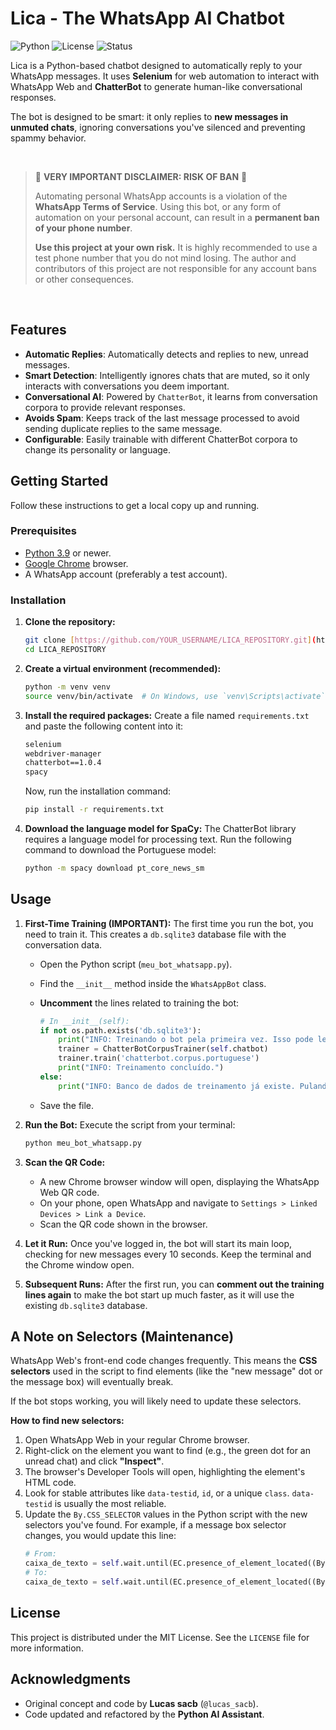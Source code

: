 # Lica - The WhatsApp AI Chatbot

![Python](https://img.shields.io/badge/python-3.9+-blue.svg)
![License](https://img.shields.io/badge/license-MIT-green.svg)
![Status](https://img.shields.io/badge/status-maintenance--required-yellow.svg)

Lica is a Python-based chatbot designed to automatically reply to your WhatsApp messages. It uses **Selenium** for web automation to interact with WhatsApp Web and **ChatterBot** to generate human-like conversational responses.

The bot is designed to be smart: it only replies to **new messages in unmuted chats**, ignoring conversations you've silenced and preventing spammy behavior.

<br>

> 🚨 **VERY IMPORTANT DISCLAIMER: RISK OF BAN** 🚨
>
> Automating personal WhatsApp accounts is a violation of the **WhatsApp Terms of Service**. Using this bot, or any form of automation on your personal account, can result in a **permanent ban of your phone number**.
>
> **Use this project at your own risk.** It is highly recommended to use a test phone number that you do not mind losing. The author and contributors of this project are not responsible for any account bans or other consequences.

<br>

## Features

-   **Automatic Replies**: Automatically detects and replies to new, unread messages.
-   **Smart Detection**: Intelligently ignores chats that are muted, so it only interacts with conversations you deem important.
-   **Conversational AI**: Powered by `ChatterBot`, it learns from conversation corpora to provide relevant responses.
-   **Avoids Spam**: Keeps track of the last message processed to avoid sending duplicate replies to the same message.
-   **Configurable**: Easily trainable with different ChatterBot corpora to change its personality or language.

## Getting Started

Follow these instructions to get a local copy up and running.

### Prerequisites

-   [Python 3.9](https://www.python.org/downloads/) or newer.
-   [Google Chrome](https://www.google.com/chrome/) browser.
-   A WhatsApp account (preferably a test account).

### Installation

1.  **Clone the repository:**
    ```sh
    git clone [https://github.com/YOUR_USERNAME/LICA_REPOSITORY.git](https://github.com/YOUR_USERNAME/LICA_REPOSITORY.git)
    cd LICA_REPOSITORY
    ```

2.  **Create a virtual environment (recommended):**
    ```sh
    python -m venv venv
    source venv/bin/activate  # On Windows, use `venv\Scripts\activate`
    ```

3.  **Install the required packages:**
    Create a file named `requirements.txt` and paste the following content into it:
    ```txt
    selenium
    webdriver-manager
    chatterbot==1.0.4
    spacy
    ```
    Now, run the installation command:
    ```sh
    pip install -r requirements.txt
    ```

4.  **Download the language model for SpaCy:**
    The ChatterBot library requires a language model for processing text. Run the following command to download the Portuguese model:
    ```sh
    python -m spacy download pt_core_news_sm
    ```

## Usage

1.  **First-Time Training (IMPORTANT):**
    The first time you run the bot, you need to train it. This creates a `db.sqlite3` database file with the conversation data.
    -   Open the Python script (`meu_bot_whatsapp.py`).
    -   Find the `__init__` method inside the `WhatsAppBot` class.
    -   **Uncomment** the lines related to training the bot:

        ```python
        # In __init__(self):
        if not os.path.exists('db.sqlite3'):
            print("INFO: Treinando o bot pela primeira vez. Isso pode levar alguns minutos...")
            trainer = ChatterBotCorpusTrainer(self.chatbot)
            trainer.train('chatterbot.corpus.portuguese')
            print("INFO: Treinamento concluído.")
        else:
            print("INFO: Banco de dados de treinamento já existe. Pulando treinamento.")
        ```
    -   Save the file.

2.  **Run the Bot:**
    Execute the script from your terminal:
    ```sh
    python meu_bot_whatsapp.py
    ```

3.  **Scan the QR Code:**
    -   A new Chrome browser window will open, displaying the WhatsApp Web QR code.
    -   On your phone, open WhatsApp and navigate to `Settings > Linked Devices > Link a Device`.
    -   Scan the QR code shown in the browser.

4.  **Let it Run:**
    Once you've logged in, the bot will start its main loop, checking for new messages every 10 seconds. Keep the terminal and the Chrome window open.

5.  **Subsequent Runs:**
    After the first run, you can **comment out the training lines again** to make the bot start up much faster, as it will use the existing `db.sqlite3` database.

## A Note on Selectors (Maintenance)

WhatsApp Web's front-end code changes frequently. This means the **CSS selectors** used in the script to find elements (like the "new message" dot or the message box) will eventually break.

If the bot stops working, you will likely need to update these selectors.

**How to find new selectors:**
1.  Open WhatsApp Web in your regular Chrome browser.
2.  Right-click on the element you want to find (e.g., the green dot for an unread chat) and click **"Inspect"**.
3.  The browser's Developer Tools will open, highlighting the element's HTML code.
4.  Look for stable attributes like `data-testid`, `id`, or a unique `class`. `data-testid` is usually the most reliable.
5.  Update the `By.CSS_SELECTOR` values in the Python script with the new selectors you've found. For example, if a message box selector changes, you would update this line:
    ```python
    # From:
    caixa_de_texto = self.wait.until(EC.presence_of_element_located((By.CSS_SELECTOR, 'div[data-testid="old-selector"]')))
    # To:
    caixa_de_texto = self.wait.until(EC.presence_of_element_located((By.CSS_SELECTOR, 'div[data-testid="new-selector-you-found"]')))
    ```

## License

This project is distributed under the MIT License. See the `LICENSE` file for more information.

## Acknowledgments

-   Original concept and code by **Lucas sacb** (`@lucas_sacb`).
-   Code updated and refactored by the **Python AI Assistant**.

